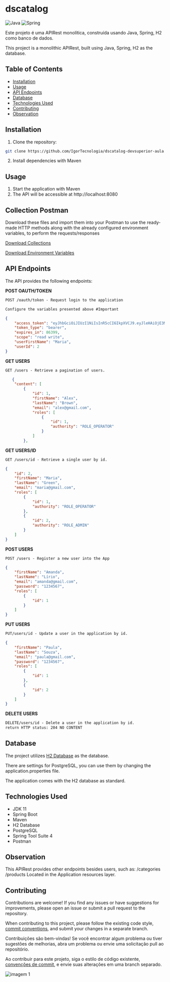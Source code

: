 # dscatalog

![Java](https://img.shields.io/badge/java-%23ED8B00.svg?style=for-the-badge&logo=openjdk&logoColor=white)
![Spring](https://img.shields.io/badge/spring-%236DB33F.svg?style=for-the-badge&logo=spring&logoColor=white)

Este projeto é uma APIRest monolítica, construída usando Java, Spring, H2 como banco de dados.

This project is a monolithic APIRest, built using Java, Spring, H2 as the database.

## Table of Contents

- [Installation](#installation)
- [Usage](#usage)
- [API Endpoints](#api-endpoints)
- [Database](#database)
- [Technologies Used](#technologies-used)
- [Contributing](#contributing)
- [Observation](#observation)

## Installation

1. Clone the repository:

```bash
git clone https://github.com/IgorTecnologia/dscatalog-devsuperior-aula.git
```

2. Install dependencies with Maven

## Usage

1. Start the application with Maven
2. The API will be accessible at http://localhost:8080

## Collection Postman

Download these files and import them into your Postman to use the ready-made HTTP methods along with the already configured environment variables, to perform the requests/responses

[Download Collections](https://github.com/IgorTecnologia/dscatalog-devsuperior-aula/blob/docs-postman/dscatalog-collections.json)

[Download Environment Variables](https://github.com/IgorTecnologia/dscatalog-devsuperior-aula/blob/docs-postman/dscatalog-local-environment.json)

## API Endpoints
The API provides the following endpoints:

**POST OAUTH/TOKEN**
```markdown
POST /oauth/token - Request login to the application

Configure the variables presented above #Important
```
```json
{
    "access_token": "eyJhbGciOiJIUzI1NiIsInR5cCI6IkpXVCJ9.eyJleHAiOjE3MjM0NzcxMzksInVzZXJfbmFtZSI6Im1hcmlhQGdtYWlsLmNvbSIsImF1dGhvcml0aWVzIjpbIlJPTEVfT1BFUkFUT1IiLCJST0xFX0FETUlOIl0sImp0aSI6IjlmNDA1MGJkLTgxMTMtNDRmYi1hOGNiLTBkNjk2NThiMjA3NCIsImNsaWVudF9pZCI6ImRzY2F0YWxvZyIsInNjb3BlIjpbInJlYWQiLCJ3cml0ZSJdfQ.CkMY93f853NITrhhzqD40XxKzBSlQ8_x9WSlVTMfEkA",
    "token_type": "bearer",
    "expires_in": 86399,
    "scope": "read write",
    "userFirstName": "Maria",
    "userId": 2
}
```

**GET USERS**
```markdown
GET /users - Retrieve a pagination of users.
```
```json
   {
    "content": [
        {
            "id": 1,
            "firstName": "Alex",
            "lastName": "Brown",
            "email": "alex@gmail.com",
            "roles": [
                {
                    "id": 1,
                    "authority": "ROLE_OPERATOR"
                }
            ]
        },

```
**GET USERS/ID**
```markdown
GET /users/id - Retrieve a single user by id.
```

```json
{
    "id": 2,
    "firstName": "Maria",
    "lastName": "Green",
    "email": "maria@gmail.com",
    "roles": [
        {
            "id": 1,
            "authority": "ROLE_OPERATOR"
        },
        {
            "id": 2,
            "authority": "ROLE_ADMIN"
        }
    ]
}
```

**POST USERS**
```markdown
POST /users - Register a new user into the App
```
```json
{
    "firstName": "Amanda",
    "lastName": "Lírio",
    "email": "amanda@gmail.com",
    "password": "1234567",
    "roles": [
        {
            "id": 1
        }
    ]
}
```
**PUT USERS**
```markdown
PUT/users/id - Update a user in the application by id.
```
```json
{
    "firstName": "Paula",
    "lastName": "Souza",
    "email": "paula@gmail.com",
    "password": "1234567",
    "roles": [
        {
            "id": 1
        },
        {
            "id": 2
        }
    ]
}
```
**DELETE USERS**
```markdown
DELETE/users/id - Delete a user in the application by id.
return HTTP status: 204 NO CONTENT

```
## Database
The project utilizes [H2 Database](https://www.h2database.com/html/tutorial.html) as the database.

There are settings for PostgreSQL, you can use them by changing the application.properties file.

The application comes with the H2 database as standard.

## Technologies Used

- JDK 11
- Spring Boot
- Maven
- H2 Database
- PostgreSQL
- Spring Tool Suite 4
- Postman

## Observation
This APIRest provides other endpoints besides users, such as:
/categories
/products
Located in the Application resources layer.

## Contributing

Contributions are welcome! If you find any issues or have suggestions for improvements, please open an issue or submit a pull request to the repository.

When contributing to this project, please follow the existing code style, [commit conventions](https://www.conventionalcommits.org/en/v1.0.0/), and submit your changes in a separate branch.

Contribuições são bem-vindas! Se você encontrar algum problema ou tiver sugestões de melhorias, abra um problema ou envie uma solicitação pull ao repositório.

Ao contribuir para este projeto, siga o estilo de código existente, [convenções de commit](https://medium.com/linkapi-solutions/conventional-commits-pattern-3778d1a1e657), e envie suas alterações em uma branch separado.

![imagem 1](https://miro.medium.com/v2/resize:fit:720/format:webp/1*Uvcb1Vfw2xUDere7KJqOUg.jpeg)
